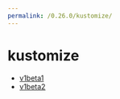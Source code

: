 ```yaml
---
permalink: /0.26.0/kustomize/
---
```


# kustomize



* [v1beta1](v1beta1/index.md)
* [v1beta2](v1beta2/index.md)